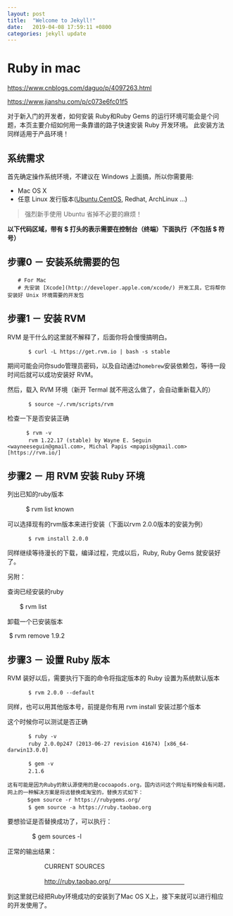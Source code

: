 ```yaml
---
layout: post
title:  "Welcome to Jekyll!"
date:   2019-04-08 17:59:11 +0800
categories: jekyll update
---
```


# Ruby in mac

https://www.cnblogs.com/daguo/p/4097263.html

https://www.jianshu.com/p/c073e6fc01f5

对于新入门的开发者，如何安装 Ruby和Ruby Gems 的运行环境可能会是个问题，本页主要介绍如何用一条靠谱的路子快速安装 Ruby 开发环境。
此安装方法同样适用于产品环境！

## 系统需求

首先确定操作系统环境，不建议在 Windows 上面搞，所以你需要用:

- Mac OS X 
- 任意 Linux 发行版本([Ubuntu](http://ubuntu.com/),[CentOS](http://www.centos.org/), Redhat, ArchLinux ...)

> 强烈新手使用 Ubuntu 省掉不必要的麻烦！

**以下代码区域，带有 $ 打头的表示需要在控制台（终端）下面执行（不包括 $ 符号）**

## 步骤0 － 安装系统需要的包

```
　　# For Mac 
　　# 先安装 [Xcode](http://developer.apple.com/xcode/) 开发工具，它将帮你安装好 Unix 环境需要的开发包
```

## 步骤1 － 安装 RVM

RVM 是干什么的这里就不解释了，后面你将会慢慢搞明白。

```
　　　　$ curl -L https://get.rvm.io | bash -s stable
```

期间可能会问你sudo管理员密码，以及自动通过`homebrew`安装依赖包，等待一段时间后就可以成功安装好 RVM。

然后，载入 RVM 环境（新开 Termal 就不用这么做了，会自动重新载入的）

```
　　　　$ source ~/.rvm/scripts/rvm
```

检查一下是否安装正确

```
　　　 $ rvm -v
　　　　rvm 1.22.17 (stable) by Wayne E. Seguin <wayneeseguin@gmail.com>, Michal Papis <mpapis@gmail.com> [https://rvm.io/]
```

## 步骤2 － 用 RVM 安装 Ruby 环境

  

列出已知的ruby版本

　　　$ rvm list known

 

可以选择现有的rvm版本来进行安装（下面以rvm 2.0.0版本的安装为例）

 

```
　　　　$ rvm install 2.0.0
```

同样继续等待漫长的下载，编译过程，完成以后，Ruby, Ruby Gems 就安装好了。

另附：

查询已经安装的ruby

　　$ rvm list

卸载一个已安装版本 

​      $ rvm remove 1.9.2

## 步骤3 － 设置 Ruby 版本

 

RVM 装好以后，需要执行下面的命令将指定版本的 Ruby 设置为系统默认版本

```
　　　　$ rvm 2.0.0 --default
```

同样，也可以用其他版本号，前提是你有用 rvm install 安装过那个版本

这个时候你可以测试是否正确

```
　　　　$ ruby -v
　　　　ruby 2.0.0p247 (2013-06-27 revision 41674) [x86_64-darwin13.0.0]

　　　　$ gem -v
　　　　2.1.6

这有可能是因为Ruby的默认源使用的是cocoapods.org，国内访问这个网址有时候会有问题，网上的一种解决方案是将远替换成淘宝的，替换方式如下：
　　   $gem source -r https://rubygems.org/
　　　　$ gem source -a https://ruby.taobao.org
```

 要想验证是否替换成功了，可以执行：

　　　　$ gem sources -l  

正常的输出结果：

　　　　　　CURRENT SOURCES　　　　　　　　　　　　

　　　　　　http://ruby.taobao.org/　　　　　　　　　　　　

到这里就已经把Ruby环境成功的安装到了Mac OS X上，接下来就可以进行相应的开发使用了。